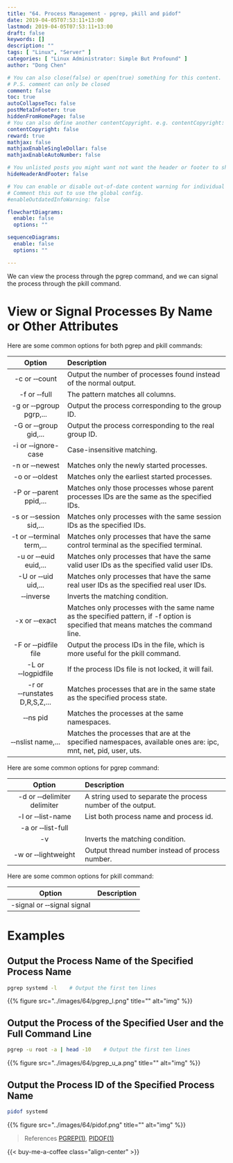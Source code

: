 ```yaml
---
title: "64. Process Management - pgrep, pkill and pidof"
date: 2019-04-05T07:53:11+13:00
lastmod: 2019-04-05T07:53:11+13:00
draft: false
keywords: []
description: ""
tags: [ "Linux", "Server" ]
categories: [ "Linux Administrator: Simple But Profound" ]
author: "Dong Chen"

# You can also close(false) or open(true) something for this content.
# P.S. comment can only be closed
comment: false
toc: true
autoCollapseToc: false
postMetaInFooter: true
hiddenFromHomePage: false
# You can also define another contentCopyright. e.g. contentCopyright: "This is another copyright."
contentCopyright: false
reward: true
mathjax: false
mathjaxEnableSingleDollar: false
mathjaxEnableAutoNumber: false

# You unlisted posts you might want not want the header or footer to show
hideHeaderAndFooter: false

# You can enable or disable out-of-date content warning for individual post.
# Comment this out to use the global config.
#enableOutdatedInfoWarning: false

flowchartDiagrams:
  enable: false
  options: ""

sequenceDiagrams: 
  enable: false
  options: ""

---
```


We can view the process through the pgrep command, and we can signal the process through the pkill command.

<!--more-->

# View or Signal Processes By Name or Other Attributes

Here are some common options for both pgrep and pkill commands:

| Option | Description |
|:---------------:|:---------------|
| -c or &#8209;&#8209;count| Output the number of processes found instead of the normal output. |
| -f or &#8209;&#8209;full | The pattern matches all columns. |
| -g or &#8209;&#8209;pgroup pgrp,... | Output the process corresponding to the group ID. |
| -G or &#8209;&#8209;group gid,... | Output the process corresponding to the real group ID. |
| -i or &#8209;&#8209;ignore-case | Case-insensitive matching. |
| -n or &#8209;&#8209;newest | Matches only the newly started processes. |
| -o or &#8209;&#8209;oldest | Matches only the earliest started processes. |
| -P or &#8209;&#8209;parent ppid,... | Matches only those processes whose parent processes IDs are the same as the specified IDs. |
| -s or &#8209;&#8209;session sid,... | Matches only processes with the same session IDs as the specified IDs. |
| -t or &#8209;&#8209;terminal term,... | Matches only processes that have the same control terminal as the specified terminal. |
| -u or &#8209;&#8209;euid euid,... | Matches only processes that have the same valid user IDs as the specified valid user IDs. |
| -U or &#8209;&#8209;uid uid,... | Matches only processes that have the same real user IDs as the specified real user IDs. |
| &#8209;&#8209;inverse | Inverts the matching condition. |
| -x or &#8209;&#8209;exact | Matches only processes with the same name as the specified pattern, if -f option is specified that means matches the command line.  |
| -F or &#8209;&#8209;pidfile file | Output the process IDs in the file, which is more useful for the pkill command. |
| -L or &#8209;&#8209;logpidfile | If the process IDs file is not locked, it will fail. |
| -r or &#8209;&#8209;runstates D,R,S,Z,... | Matches processes that are in the same state as the specified process state. |
| &#8209;&#8209;ns pid | Matches the processes at the same namespaces. |
| &#8209;&#8209;nslist name,... | Matches the processes that are at the specified namespaces, available ones are: ipc, mnt, net, pid, user, uts. |

Here are some common options for pgrep command:

| Option | Description |
|:---------------:|:---------------|
| -d or &#8209;&#8209;delimiter delimiter | A string used to separate the process number of the output. |
| -l or &#8209;&#8209;list-name | List both process name and process id. |
| -a or &#8209;&#8209;list-full |  |
| -v | Inverts the matching condition. |
| -w or &#8209;&#8209;lightweight | Output thread number instead of process number. |

Here are some common options for pkill command:

| Option | Description |
|:---------------:|:---------------|
| -signal or &#8209;&#8209;signal signal |  |

# Examples

## Output the Process Name of the Specified Process Name

```bash
pgrep systemd -l    # Output the first ten lines
```

{{% figure src="../images/64/pgrep_l.png" title="" alt="img" %}}

## Output the Process of the Specified User and the Full Command Line

```bash
pgrep -u root -a | head -10    # Output the first ten lines
```

{{% figure src="../images/64/pgrep_u_a.png" title="" alt="img" %}}

## Output the Process ID of the Specified Process Name

```bash
pidof systemd
```

{{% figure src="../images/64/pidof.png" title="" alt="img" %}}

> References
> [PGREP(1)](http://man7.org/linux/man-pages/man1/pgrep.1.html),
> [PIDOF(1)](http://man7.org/linux/man-pages/man1/pidof.1.html)

<!-- Buy Me a Coffee Button -->
{{< buy-me-a-coffee class="align-center" >}}
